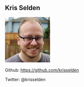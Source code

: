 ##  Kris Selden

![picture of Kris Selden](images/core/kselden.jpg)

Github: https://github.com/krisselden

Twitter: @krisselden

